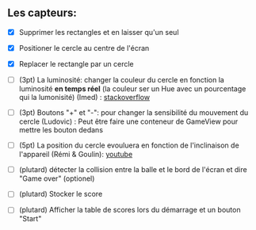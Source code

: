 ## Les capteurs:

- [x] Supprimer les rectangles et en laisser qu'un seul
- [x] Positioner le cercle au centre de l'écran
- [x] Replacer le rectangle par un cercle
- [ ] (3pt) La luminosité: changer la couleur du cercle en fonction la luminosité **en temps réel** (la couleur ser un Hue avec un pourcentage qui la lumonisité) (Imed) :
    [stackoverflow](https://stackoverflow.com/a/6434814)

- [ ] (3pt) Boutons "+" et "-": pour changer la sensibilité du mouvement du cercle (Ludovic) :
    Peut être faire une conteneur de GameView pour mettre les bouton dedans

- [ ] (5pt) La position du cercle evouluera en fonction de l'inclinaison de l'appareil (Rémi & Goulin):
    [youtube](https://www.youtube.com/watch?v=pkT7DU1Yo9Q)

- [ ] (plutard) détecter la collision entre la balle et le bord de l'écran et dire "Game over" (optionel)
- [ ] (plutard) Stocker le score
- [ ] (plutard) Afficher la table de scores lors du démarrage et un bouton "Start"
